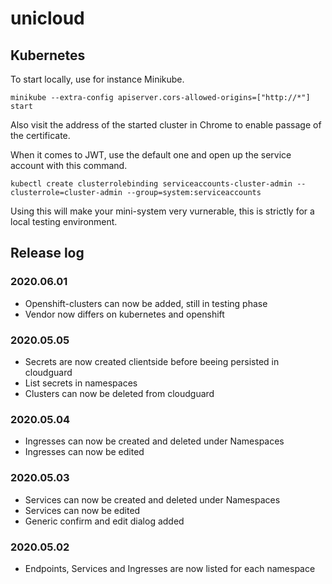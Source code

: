 # unicloud

## Kubernetes

To start locally, use for instance Minikube. 

 `minikube --extra-config apiserver.cors-allowed-origins=["http://*"] start`

 Also visit the address of the started cluster in Chrome to enable passage of the certificate.

 When it comes to JWT, use the default one and open up the service account with this command.

 `kubectl create clusterrolebinding serviceaccounts-cluster-admin --clusterrole=cluster-admin --group=system:serviceaccounts`

 Using this will make your mini-system very vurnerable, this is strictly for a local testing environment.

 ## Release log

### 2020.06.01
* Openshift-clusters can now be added, still in testing phase
* Vendor now differs on kubernetes and openshift

### 2020.05.05
* Secrets are now created clientside before beeing persisted in cloudguard
* List secrets in namespaces
* Clusters can now be deleted from cloudguard

 ### 2020.05.04
* Ingresses can now be created and deleted under Namespaces
* Ingresses can now be edited 

### 2020.05.03
* Services can now be created and deleted under Namespaces
* Services can now be edited 
* Generic confirm and edit dialog added

### 2020.05.02
* Endpoints, Services and Ingresses are now listed for each namespace